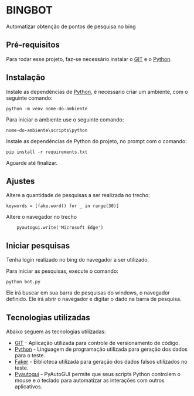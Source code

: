 # BINGBOT

Automatizar obtenção de pontos de pesquisa no bing

## Pré-requisitos

Para rodar esse projeto, faz-se necessário instalar o [GIT](https://git-scm.com/downloads) e o [Python](https://www.python.org/).



## Instalação

Instale as dependências de [Python](https://www.python.org/), é necessario criar um ambiente, com o seguinte comando:
```
python -m venv nome-do-ambiente
```

Para iniciar o ambiente use o seguinte comando:
```
nome-do-ambiente\scripts\python
```

Instale as dependências de Python do projeto, no prompt com o comando:
```
pip install -r requirements.txt
```

Aguarde até finalizar.

## Ajustes
Altere a quantidade de pesquisas a ser realizada no trecho:

```
keywords = [fake.word() for _ in range(30)]
```

Altere o navegador no trecho
```
    pyautogui.write('Microsoft Edge')
```

## Iniciar pesquisas
Tenha login realizado no bing do navegador a ser utilizado.


Para iniciar as pesquisas, execute o comando:
```
python bot.py
```

Ele irá buscar em sua barra de pesquisas do windows, o navegador definido. Ele irá abrir o navegador e digitar o dado na barra de pesquisa.

## Tecnologias utilizadas

Abaixo seguem as tecnologias utilizadas:

* [GIT](https://git-scm.com/) - Aplicação utilizada para controle de versionamento de código.
* [Python](https://python.org) - Linguagem de programação utilizada para geração dos dados para o teste.
* [Faker](https://faker.readthedocs.io/en/master/) - Biblioteca utilizada para geração dos dados falsos utilizados no teste.
* [Pyautogui](https://pyautogui.readthedocs.io/en/latest/) - PyAutoGUI permite que seus scripts Python controlem o mouse e o teclado para automatizar as interações com outros aplicativos.